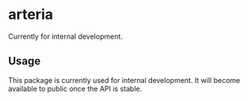 # arteria

Currently for internal development.


## Usage

This package is currently used for internal development. It will become available to public once the API is stable.
